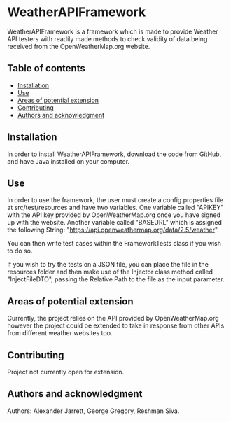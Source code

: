 # WeatherAPIFramework

WeatherAPIFramework is a framework which is made to provide Weather API testers with readily made methods to check 
validity of data being received from the OpenWeatherMap.org website.


## Table of contents
* [Installation](#Installation)
* [Use](#Use)
* [Areas of potential extension](#Areas-of-potential-extension)
* [Contributing](#Contributing)
* [Authors and acknowledgment](#Authors-and-acknowledgment)


## Installation

In order to install WeatherAPIFramework, download the code from GitHub, and have Java installed on your computer.

## Use

In order to use the framework, the user must create a config.properties file at src/test/resources and have two variables. 
One variable called "APIKEY" with the API key provided by OpenWeatherMap.org once you have signed up with the website.
Another variable called "BASEURL" which is assigned the following String: "https://api.openweathermap.org/data/2.5/weather".

You can then write test cases within the FrameworkTests class if you wish to do so.

If you wish to try the tests on a JSON file, you can place the file in the resources folder and then make use of the 
Injector class method called "InjectFileDTO", passing the Relative Path to the file as the input parameter.

## Areas of potential extension

Currently, the project relies on the API provided by OpenWeatherMap.org however the project could be extended to take
in response from other APIs from different weather websites too.

## Contributing

Project not currently open for extension.

## Authors and acknowledgment

Authors: Alexander Jarrett, George Gregory, Reshman Siva.
